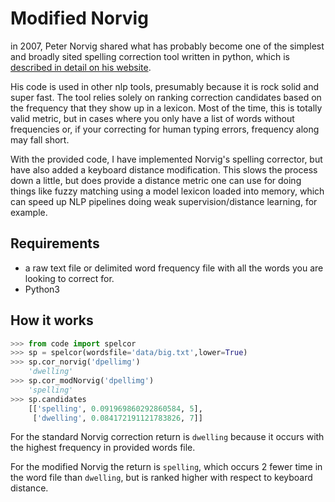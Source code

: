 # Modified Norvig

in 2007, Peter Norvig shared what has probably become one of the simplest and broadly sited spelling correction tool written in python, which is [described in detail on his website](http://norvig.com/spell-correct.html).

His code is used in other nlp tools, presumably because it is rock solid and super fast. The tool relies solely on ranking correction candidates based on the frequency that they show up in a lexicon. Most of the time, this is totally valid metric, but in cases where you only have a list of words without frequencies or, if your correcting for human typing errors, frequency along may fall short.

With the provided code, I have implemented Norvig's spelling corrector, but have also added a keyboard distance modification. This slows the process down a little, but does provide a distance metric one can use for doing things like fuzzy matching using a model lexicon loaded into memory, which can speed up NLP pipelines doing weak supervision/distance learning, for example.

## Requirements

- a raw text file or delimited word frequency file with all the words you are looking to correct for.
- Python3

## How it works

```python
>>> from code import spelcor
>>> sp = spelcor(wordsfile='data/big.txt',lower=True)
>>> sp.cor_norvig('dpellimg')
    'dwelling'
>>> sp.cor_modNorvig('dpellimg')
    'spelling'
>>> sp.candidates
    [['spelling', 0.091969860292860584, 5],
     ['dwelling', 0.084172191121783826, 7]]
```

For the standard Norvig correction return is `dwelling` because it occurs with the highest frequency in provided words file.

For the modified Norvig the return is `spelling`, which occurs 2 fewer time in the word file than `dwelling`, but is ranked higher with respect to keyboard distance.
